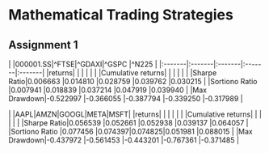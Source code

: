 #  Mathematical Trading Strategies

## Assignment 1
|     |000001.SS|^FTSE|^GDAXI|^GSPC |^N225 |
|:-------|:-------|:-------|:-------|:-------|
|returns| | | | | |
|Cumulative returns| | | | | |
|Sharpe Ratio|0.006663 |0.014810 |0.028759 |0.039762 |0.030215 |
|Sortiono Ratio |0.007941 |0.018839 |0.037214 |0.047919 |0.039940 |
|Max Drawdown|-0.522997 |-0.366055 |-0.387794 |-0.339250 |-0.317989 |


|     |AAPL|AMZN|GOOGL|META|MSFT|
|returns| | | | | |
|Cumulative returns| | | | | |
|Sharpe Ratio|0.056539 |0.052661 |0.052938 |0.039137 |0.064057 |
|Sortiono Ratio |0.077456 |0.074397|0.074825|0.051981 |0.088015 |
|Max Drawdown|-0.437972 |-0.561453 |-0.443201 |-0.767361 |-0.371485 |